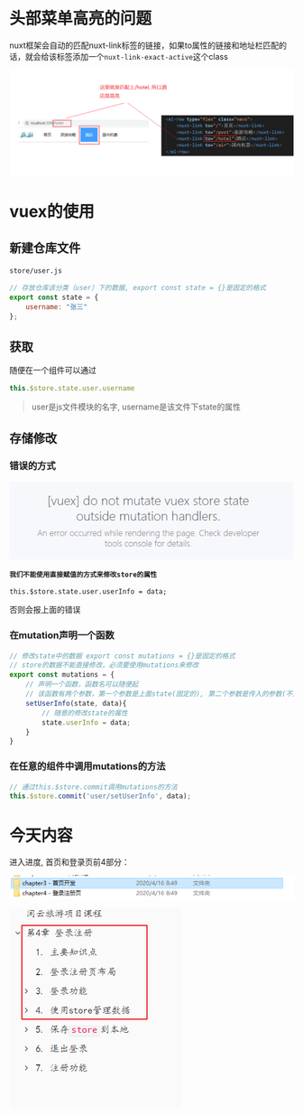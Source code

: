 # 头部菜单高亮的问题

nuxt框架会自动的匹配nuxt-link标签的链接，如果to属性的链接和地址栏匹配的话，就会给该标签添加一个`nuxt-link-exact-active`这个class

![1587087096807](assets/1587087096807.png)

# vuex的使用

## 新建仓库文件

`store/user.js`

```js
// 存放仓库该分类（user）下的数据, export const state = {}是固定的格式
export const state = {
    username: "张三"
};
```



## 获取

随便在一个组件可以通过

```js
this.$store.state.user.username
```

> user是js文件模块的名字, username是该文件下state的属性 



## 存储修改

### 错误的方式

![1587107558702](assets/1587107558702.png)

**`我们不能使用直接赋值的方式来修改store的属性`**

```
this.$store.state.user.userInfo = data;
```

否则会报上面的错误

### 在mutation声明一个函数

```js
// 修改state中的数据 export const mutations = {}是固定的格式
// store的数据不能直接修改，必须要使用mutations来修改
export const mutations = {
    // 声明一个函数，函数名可以随便起
    // 该函数有两个参数，第一个参数是上面state(固定的), 第二个参数是传入的参数(不固定)
    setUserInfo(state, data){
        // 随意的修改state的属性
        state.userInfo = data;
    }
}
```



### 在任意的组件中调用mutations的方法

```js
// 通过this.$store.commit调用mutations的方法
this.$store.commit('user/setUserInfo', data);
```



# 今天内容

进入进度, 首页和登录页前4部分：

![1587109442113](assets/1587109442113.png)



![1587109461792](assets/1587109461792.png)









